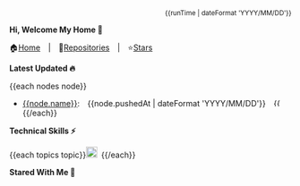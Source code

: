 <div align="right"><sub>{{runTime | dateFormat 'YYYY/MM/DD'}}</sub></div>

**Hi, Welcome My Home 👋**

🏠[Home](https://github.com/chengzao)&emsp;|&emsp;🌴[Repositories](https://github.com/chengzao?tab=repositories)&emsp;|&emsp;⭐[Stars](https://github.com/chengzao?tab=stars)

**Latest Updated 🔥**

{{each nodes node}}

- [{{node.name}}]({{node.url}}):&emsp;{{node.pushedAt | dateFormat 'YYYY/MM/DD'}}&emsp;<img height="14" title="{{node.name}} commit hash" alt="{{node.name}} commit hash" src="https://img.shields.io/badge/commit-{{node.hash}}-brightgreen" /> {{/each}}

**Technical Skills ⚡**

  {{each topics topic}}<code><img height="20" title="{{topic.name}}" alt="{{topic.name}}" src="{{topic.url}}" />&emsp;</code>{{/each}}

**Stared With Me 💖**
